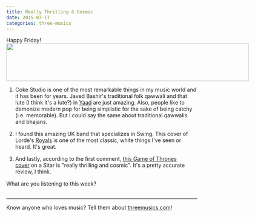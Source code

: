 ```yaml
---
title: Really Thrilling & Cosmic
date: 2015-07-17
categories: three-musics
---
```


 Happy Friday!<br>
<img class="tl-email-image" data-id="302821" height="100" src="http://gallery.tinyletterapp.com/2b9ddbe5bcd443ed550266ef508a378df7927a70/images/b446c398-9faf-44c6-aaad-4c977abbb75d.png" style="width: 640px; max-width: 640px;" width="640">
<ol>
	<li style="margin-bottom:15px;">Coke Studio is one of the most remarkable things in my music world and it has been for years. Javed Bashir's traditional folk qawwali and that lute (I think it's a lute?) in <a href="https://www.youtube.com/watch?v=jDgeABMDuiU">Yaad</a> are just amazing. Also, people like to demonize modern pop for being simplistic for the sake of being catchy (i.e. memorable). But I could say the same about traditional qawwalis and bhajans.</li>
	<li style="margin-bottom:15px;">I found this amazing UK band that specializes in Swing. This cover of Lorde's <a href="https://www.youtube.com/watch?v=CWKBzt-v8w4">Royals</a> is one of the most classic, white things I've seen or heard. It's great.</li>
	<li style="margin-bottom:15px;">And lastly, according to the first comment, <a href="https://www.youtube.com/watch?v=0j_9a1SgHQI">this Game of Thrones cover</a> on a Sitar is "really thrilling and cosmic". It's a pretty accurate review, I think. </li>
</ol>
What are you listening to this week?<br>
 
<hr> Know anyone who loves music? Tell them about <a href="http://threemusics.com">threemusics.com</a>! 
